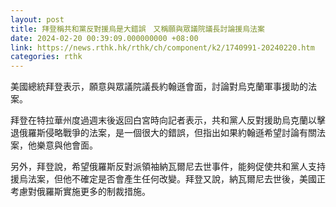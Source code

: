 ```yaml
---
layout: post
title: 拜登稱共和黨反對援烏是大錯誤　又稱願與眾議院議長討論援烏法案
date: 2024-02-20 00:39:09.000000000 +08:00
link: https://news.rthk.hk/rthk/ch/component/k2/1740991-20240220.htm
categories: rthk
---
```


美國總統拜登表示，願意與眾議院議長約翰遜會面，討論對烏克蘭軍事援助的法案。

拜登在特拉華州度過週末後返回白宮時向記者表示，共和黨人反對援助烏克蘭以擊退俄羅斯侵略戰爭的法案，是一個很大的錯誤，但指出如果約翰遜希望討論有關法案，他樂意與他會面。

另外，拜登說，希望俄羅斯反對派領袖納瓦爾尼去世事件，能夠促使共和黨人支持援烏法案，但他不確定是否會產生任何改變。拜登又說，納瓦爾尼去世後，美國正考慮對俄羅斯實施更多的制裁措施。
